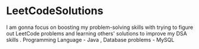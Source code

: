 # LeetCodeSolutions
I am gonna focus on boosting my problem-solving skills with trying to figure out LeetCode problems and learning others' solutions to improve my DSA skills . Programming Language - Java , Database problems -  MySQL
